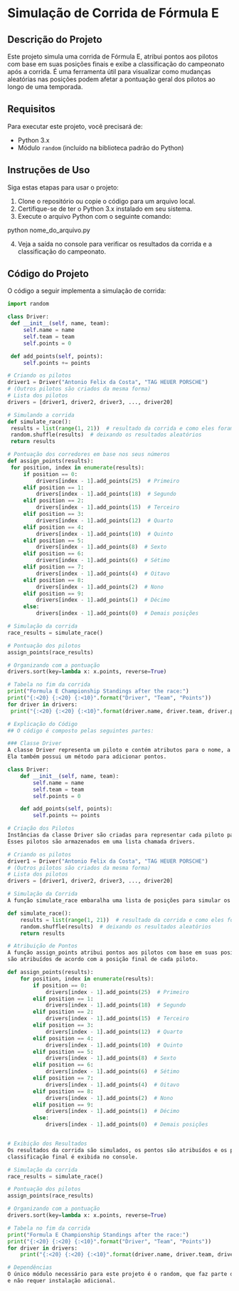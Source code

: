 # Simulação de Corrida de Fórmula E

## Descrição do Projeto
Este projeto simula uma corrida de Fórmula E, atribui pontos aos pilotos com base em suas posições finais e exibe
a classificação do campeonato após a corrida. É uma ferramenta útil para visualizar como mudanças aleatórias nas
posições podem afetar a pontuação geral dos pilotos ao longo de uma temporada.

## Requisitos
Para executar este projeto, você precisará de:
- Python 3.x
- Módulo `random` (incluído na biblioteca padrão do Python)

## Instruções de Uso
Siga estas etapas para usar o projeto:
1. Clone o repositório ou copie o código para um arquivo local.
2. Certifique-se de ter o Python 3.x instalado em seu sistema.
3. Execute o arquivo Python com o seguinte comando:

python nome_do_arquivo.py

4. Veja a saída no console para verificar os resultados da corrida e a classificação do campeonato.

## Código do Projeto
O código a seguir implementa a simulação de corrida:

```python
import random

class Driver:
 def __init__(self, name, team):
     self.name = name
     self.team = team
     self.points = 0

 def add_points(self, points):
     self.points += points

# Criando os pilotos
driver1 = Driver("Antonio Felix da Costa", "TAG HEUER PORSCHE")
# (Outros pilotos são criados da mesma forma)
# Lista dos pilotos
drivers = [driver1, driver2, driver3, ..., driver20]

# Simulando a corrida
def simulate_race():
 results = list(range(1, 21))  # resultado da corrida e como eles foram
 random.shuffle(results)  # deixando os resultados aleatórios
 return results

# Pontuação dos corredores em base nos seus números
def assign_points(results):
 for position, index in enumerate(results):
     if position == 0:
         drivers[index - 1].add_points(25)  # Primeiro
     elif position == 1:
         drivers[index - 1].add_points(18)  # Segundo
     elif position == 2:
         drivers[index - 1].add_points(15)  # Terceiro
     elif position == 3:
         drivers[index - 1].add_points(12)  # Quarto
     elif position == 4:
         drivers[index - 1].add_points(10)  # Quinto
     elif position == 5:
         drivers[index - 1].add_points(8)  # Sexto
     elif position == 6:
         drivers[index - 1].add_points(6)  # Sétimo
     elif position == 7:
         drivers[index - 1].add_points(4)  # Oitavo
     elif position == 8:
         drivers[index - 1].add_points(2)  # Nono
     elif position == 9:
         drivers[index - 1].add_points(1)  # Décimo
     else:
         drivers[index - 1].add_points(0)  # Demais posições

# Simulação da corrida
race_results = simulate_race()

# Pontuação dos pilotos
assign_points(race_results)

# Organizando com a pontuação
drivers.sort(key=lambda x: x.points, reverse=True)

# Tabela no fim da corrida
print("Formula E Championship Standings after the race:")
print("{:<20} {:<20} {:<10}".format("Driver", "Team", "Points"))
for driver in drivers:
 print("{:<20} {:<20} {:<10}".format(driver.name, driver.team, driver.points))

# Explicação do Código
## O código é composto pelas seguintes partes:

### Classe Driver
A classe Driver representa um piloto e contém atributos para o nome, a equipe e os pontos do piloto.
Ela também possui um método para adicionar pontos.

class Driver:
    def __init__(self, name, team):
        self.name = name
        self.team = team
        self.points = 0

    def add_points(self, points):
        self.points += points

# Criação dos Pilotos
Instâncias da classe Driver são criadas para representar cada piloto participante da simulação.
Esses pilotos são armazenados em uma lista chamada drivers.

# Criando os pilotos
driver1 = Driver("Antonio Felix da Costa", "TAG HEUER PORSCHE")
# (Outros pilotos são criados da mesma forma)
# Lista dos pilotos
drivers = [driver1, driver2, driver3, ..., driver20]

# Simulação da Corrida
A função simulate_race embaralha uma lista de posições para simular os resultados de uma corrida.

def simulate_race():
    results = list(range(1, 21))  # resultado da corrida e como eles foram
    random.shuffle(results)  # deixando os resultados aleatórios
    return results

# Atribuição de Pontos
A função assign_points atribui pontos aos pilotos com base em suas posições na corrida. Os pontos
são atribuídos de acordo com a posição final de cada piloto.

def assign_points(results):
    for position, index in enumerate(results):
        if position == 0:
            drivers[index - 1].add_points(25)  # Primeiro
        elif position == 1:
            drivers[index - 1].add_points(18)  # Segundo
        elif position == 2:
            drivers[index - 1].add_points(15)  # Terceiro
        elif position == 3:
            drivers[index - 1].add_points(12)  # Quarto
        elif position == 4:
            drivers[index - 1].add_points(10)  # Quinto
        elif position == 5:
            drivers[index - 1].add_points(8)  # Sexto
        elif position == 6:
            drivers[index - 1].add_points(6)  # Sétimo
        elif position == 7:
            drivers[index - 1].add_points(4)  # Oitavo
        elif position == 8:
            drivers[index - 1].add_points(2)  # Nono
        elif position == 9:
            drivers[index - 1].add_points(1)  # Décimo
        else:
            drivers[index - 1].add_points(0)  # Demais posições


# Exibição dos Resultados
Os resultados da corrida são simulados, os pontos são atribuídos e os pilotos são ordenados pela pontuação. A
classificação final é exibida no console.

# Simulação da corrida
race_results = simulate_race()

# Pontuação dos pilotos
assign_points(race_results)

# Organizando com a pontuação
drivers.sort(key=lambda x: x.points, reverse=True)

# Tabela no fim da corrida
print("Formula E Championship Standings after the race:")
print("{:<20} {:<20} {:<10}".format("Driver", "Team", "Points"))
for driver in drivers:
    print("{:<20} {:<20} {:<10}".format(driver.name, driver.team, driver.points))

# Dependências
O único módulo necessário para este projeto é o random, que faz parte da biblioteca padrão do Python
e não requer instalação adicional.
